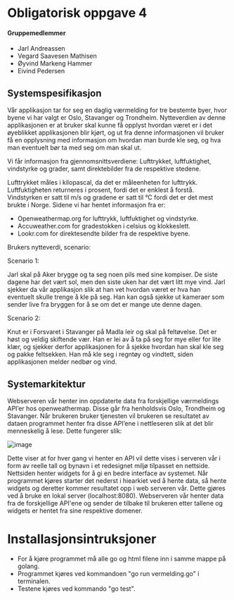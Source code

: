 # Obligatorisk oppgave 4 #

#### Gruppemedlemmer ####
* Jarl Andreassen 
* Vegard Saavesen Mathisen 
* Øyvind Markeng Hammer 
* Eivind Pedersen 


## Systemspesifikasjon ## 

Vår applikasjon tar for seg en daglig værmelding for tre bestemte byer, hvor byene vi har valgt er Oslo, Stavanger og Trondheim. Nytteverdien av denne applikasjonen er at bruker skal kunne få opplyst hvordan været er i det øyeblikket applikasjonen blir kjørt, og ut fra denne informasjonen vil bruker få en opplysning med informasjon om hvordan man burde kle seg, og hva man eventuelt bør ta med seg om man skal ut.

Vi får informasjon fra gjennomsnittsverdiene: Lufttrykket, luftfuktighet, vindstyrke og grader, samt direktebilder fra de respektive stedene. 

Lufttrykket måles i kilopascal, da det er måleenheten for lufttrykk. Luftfuktigheten returneres i prosent, fordi det er enklest å forstå. Vindstyrken er satt til m/s og gradene er satt til °C fordi det er det mest brukte i Norge. 
Sidene vi har hentet informasjon fra er:

* Openweathermap.org for lufttrykk, luftfuktighet og vindstyrke.
* Accuweather.com for gradestokken i celsius og klokkeslett. 
* Lookr.com for direktesendte bilder fra de respektive byene. 

Brukers nytteverdi, scenario: 

Scenario 1:

Jarl skal på Aker brygge og ta seg noen pils med sine kompiser. De siste dagene har det vært sol, men den siste uken har det vært litt mye vind. Jarl sjekker da vår applikasjon slik at han vet hvordan været er hva han eventuelt skulle trenge å kle på seg. Han kan også sjekke ut kameraer som sender live fra bryggen for å se om det er mange ute denne dagen. 

Scenario 2: 

Knut er i Forsvaret i Stavanger på Madla leir og skal på feltøvelse. Det er høst og veldig skiftende vær. Han er lei av å ta på seg for mye eller for lite klær, og sjekker derfor applikasjonen for å sjekke hvordan han skal kle seg og pakke feltsekken. Han må kle seg i regntøy og vindtett, siden applikasjonen melder nedbør og vind. 

  



## Systemarkitektur ##

Webserveren vår henter inn oppdaterte data fra forskjellige værmeldings API’er hos openweathermap. 
Disse går fra henholdsvis Oslo, Trondheim og Stavanger. Når brukeren bruker tjenesten vil brukeren se resultatet av dataen programmet
henter fra disse API’ene i nettleseren slik at det blir menneskelig å lese. 
Dette fungerer slik:

![image](https://user-images.githubusercontent.com/35763762/39866250-245c0f64-5450-11e8-8964-e6d2cb04b93d.png)

Dette viser at for hver gang vi henter en API vil dette vises i serveren vår i form av reelle tall og bynavn i et redesignet
miljø tilpasset en nettside. Nettsiden henter widgets for å gi en bedre interface av systemet. 
Når programmet kjøres starter det nederst i hiearkiet ved å hente data, så hente widgets og deretter kommer resultatet
opp i web serveren vår. Dette gjøres ved å bruke en lokal server (localhost:8080). Webserveren vår henter data fra de forskjellige
API'ene og sender de tilbake til brukeren etter tallene og widgets er hentet fra sine respektive domener.



# Installasjonsintruksjoner #
* For å kjøre programmet må alle go og html filene inn i samme mappe på golang. 
* Programmet kjøres ved kommandoen "go run vermelding.go" i terminalen.
* Testene kjøres ved kommando "go test".

